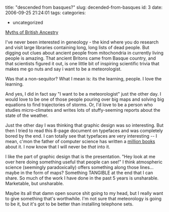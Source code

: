 title: "descended from basques?"
slug: decended-from-basques
id: 3
date: 2006-09-25 21:24:01
tags: 
categories: 
- uncategorized

[Myths of British Ancestry](http://www.prospect-magazine.co.uk/article_details.php?id=7817)

I've never been interested in geneology - the kind where you do research and visit large libraries containing long, long lists of dead people.  But digging out clues about ancient people from mitochondria in currently living people is amazing.  That ancient Britons came from Basque country, and that scientists figured it out, is one little bit of inspiring scientific trivia that makes me go nuts and say i want to be a meteorologist.

Was that a non-sequitor?  What I mean is: its the learning, people.  I love the learning.  

And yes, I did in fact say "I want to be a meteorologist" just the other day.  I would love to be one of those people pouring over big maps and solving big equations to find trajectories of storms.  Or, I'd love to be a person who studies micro-climates and writes lots of stuffy-seeming reports about the state of the weather.

Just the other day I was thinking that graphic design was so interesting.  But then I tried to read this 8-page document on typefaces and was completely bored by the end.  I can totally see that typefaces are very interesting -- I mean, c'mon the father of computer science has written a [million books](http://www-cs-faculty.stanford.edu/~uno/taocp.html) about it.  I now know that I will never be *that* into it.

I like the part of graphic design that is the presentation.  "Hey look at me over here doing something useful that people can see!"  I think atmospheric science (seemingly paradoxically) offers something along those lines... maybe in the form of maps?  Something TANGIBLE at the end that I can share.  So much of the work I have done in the past 5 years is unsharable.  Marketable, but unsharable.  

Maybe its all that damn open source shit going to my head, but I really want to give something that's worthwhile.  I'm not sure that meteorology is going to be it, but it's got to be better than installing telephone sets.  
